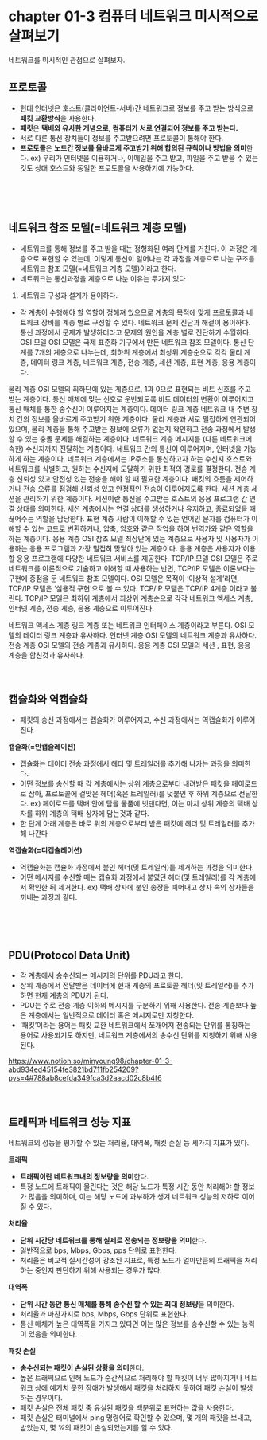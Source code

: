 # chapter 01-3 컴퓨터 네트워크 미시적으로 살펴보기
네트워크를 미시적인 관점으로 살펴보자.
<br />
## 프로토콜

- 현대 인터넷은 호스트(클라이언트-서버)간 네트워크로 정보를 주고 받는 방식으로 **패킷 교환방식**을 사용한다.
- **패킷**은 **택배와 유사한 개념으로,  컴퓨터가 서로 연결되어 정보를 주고 받는다.**
- 서로 다른 통신 장치들이 정보를 주고받으려면 프로토콜이 통해야 한다.
- **프로토콜**은 **노드간 정보를 올바르게 주고받기 위해 합의된 규칙이나 방법을 의미**한다.
ex) 우리가 인터넷을 이용하거나, 이메일을 주고 받고, 파일을 주고 받을 수 있는 것도 상대 호스트와 동일한 프로토콜을 사용하기에 가능하다.
<br />
<br />
<br />

## 네트워크 참조 모델(=네트워크 계층 모델)
- 네트워크를 통해 정보를 주고 받을 때는 정형화된 여러 단계를 거친다. 이 과정은 계층으로 표현할 수 있는데, 이렇게 통신이 일어나는 각 과정을 계층으로 나눈 구조를 네트워크 참조 모델(=네트워크 계층 모델)이라고 한다. 
- 네트워크는 통신과정을 계층으로 나눈 이유는 두가지 있다
1. 네트워크 구성과 설계가 용이하다.
- 각 계층이 수행해야 할 역할이 정해져 있으므로 계층의 목적에 맞게 프로토콜과 네트워크 장비를 계층 별로 구성할 수 있다.
네트워크 문제 진단과 해결이 용이하다.
통신 과정에서 문제가 발생하더라고 문제의 원인을 계층 별로 진단하기 수월하다.
OSI 모델
OSI 모델은 국제 표준화 기구에서 만든 네트워크 참조 모델이다.
통신 단계를 7개의 계층으로 나누는데, 최하위 계층에서 최상위 계층순으로 각각 물리 계층, 데이터 링크 계층, 네트워크 계층, 전송 계층, 세션 계층, 표현 계층, 응용 계층이다.
 

물리 계층
OSI 모델의 최하단에 있는 계층으로, 1과 0으로 표현되는 비트 신호를 주고 받는 계층이다. 
통신 매체에 맞는 신호로 운반되도록 비트 데이터의 변환이 이루어지고 통신 매체를 통한 송수신이 이루어지는 계층이다. 
데이터 링크 계층
네트워크 내 주변 장치 간의 정보를 올바르게 주고받기 위한 계층이다.
물리 계층과 서로 밀접하게 연관되어있으며, 물리 계층을 통해 주고받는 정보에 오류가 없는지 확인하고 전송 과정에서 발생할 수 있는 충돌 문제를 해결하는 계층이다.
네트워크 계층
메시지를 (다른 네트워크에 속한) 수신지까지 전달하는 계층이다. 
네트워크 간의 통신이 이루어지며, 인터넷을 가능하게 하는 계층이다. 
네트워크 계층에서는 IP주소를 통신하고자 하는 수신지 호스트와 네트워크를 식별하고, 원하는 수신지에 도달하기 위한 최적의 경로를 결정한다. 
전송 계층
신뢰성 있고 안전성 있는 전송을 해야 할 때 필요한 계층이다.
패킷의 흐름을 제어하거나 전송 오류를 점검해 신뢰성 있고 안정적인 전송이 이루어지도록 한다. 
세션 계층
세션을 관리하기 위한 계층이다.
세션이란 통신을 주고받는 호스트의 응용 프로그램 간 연결 상태를 의미한다. 
세션 계층에서는 연결 상태를 생성하거나 유지하고, 종료되었을 때 끊어주는 역할을 담당한다. 
표현 계층
사람이 이해할 수 있는 언어인 문자를 컴퓨터가 이해할 수 있는 코드로 변환하거나, 압축, 암호와 같은 작업을 하여 번역가와 같은 역할을 하는 계층이다. 
응용 계층
OSI 참조 모델 최상단에 있는 계층으로 사용자 및 사용자가 이용하는 응용 프로그램과 가장 밀접히 맞닿아 있는 계층이다. 
응용 계층은 사용자가 이용할 응용 프로그램에 다양한 네트워크 서비스를 제공한다. 
TCP/IP 모델
OSI 모델은 주로 네트워크를 이론적으로 기술하고 이해할 때 사용하는 반면, TCP/IP 모델은 이론보다는 구현에 중점을 둔 네트워크 참조 모델이다. 
OSI 모델은 목적이 ‘이상적 설계’라면, TCP/IP 모델은 ‘실용적 구현’으로 볼 수 있다.
TCP/IP 모델은 TCP/IP 4계층 이라고 불린다. 
TCP/IP 모델은 최하위 계층에서 최상위 계층순으로 각각 네트워크 엑세스 계층, 인터넷 계층, 전송 계층, 응용 계층으로 이루어진다.


네트워크 액세스 계층 
링크 계층 또는 네트워크 인터페이스 계층이라고 부른다. 
OSI 모델의 데이터 링크 계층과 유사하다. 
인터넷 계층
OSI 모델의 네트워크 계층과 유사하다. 
전송 계층
OSI 모델의 전송 계층과 유사하다. 
응용 계층
OSI 모델의 세션 , 표현, 응용 계층을 합친것과 유사하다. 
<br />
<br />
<br />

## 캡슐화와 역캡슐화
- 패킷의 송신 과정에서는 캡슐화가 이루어지고, 수신 과정에서는 역캡슐화가 이루어진다.
  
**캡슐화(=인캡슐레이션)**
- 캡슐화는 데이터 전송 과정에서 헤더 및 트레일러를 추가해 나가는 과정을 의미한다. 
- 어떤 정보를 송신할 때 각 계층에서는 상위 계층으로부터 내려받은 패킷을 페이로드로 삼아, 프로토콜에 걸맞은 헤더(혹은 트레일러)를 덧붙인 후 하위 계층으로 전달한다. 
ex) 페이로드를 택배 안에 담을 물품에 빗댄다면, 이는 마치 상위 계층의 택배 상자를 하위 계층의 택배 상자에 담는것과 같다. 
- 한 단계 아래 계층은 바로 위의 계층으로부터 받은 패킷에 헤더 및 트레일러를 추가해 나간다

**역캡슐화(=디캡슐레이션)**
- 역캡슐화는 캡슐화 과정에서 붙인 헤더(및 트레일러)를 제거하는 과정을 의미한다.
- 어떤 메시지를 수신할 때는 캡슐화 과정에서 붙였던 헤더(및 트레일러)를 각 계층에서 확인한 뒤 제거한다.
ex) 택배 상자에 붙인 송장을 뗴어내고 상자 속의 상자들을 꺼내는 과정과 같다.
<br />
<br />
<br />

## PDU(Protocol Data Unit)
- 각 계층에서 송수신되는 메시지의 단위를 PDU라고 한다.
- 상위 계층에서 전달받은 데이터에 현재 계층의 프로토콜 헤더(및 트레일러)를 추가하면 현재 계층의 PDU가 된다. 
- PDU는 주로 전송 계층 이하의 메시지를 구분하기 위해 사용한다. 전송 계층보다 높은 계층에서는 일반적으로 데이터 혹은 메시지로만 지칭한다.
- ‘패킷’이라는 용어는 패킷 교환 네트워크에서 쪼개어져 전송되는 단위를 통칭하는 용어로 사용되기도 하지만, 네트워크 계층에서의 송수신 단위를 지칭하기 위해 사용된다.

https://www.notion.so/minyoung98/chapter-01-3-abd934ed45154fe3821bd711fb254209?pvs=4#788ab8cefda349fca3d2aacd02c8b4f6
<br />
<br />
<br />

## 트래픽과 네트워크 성능 지표

네트워크의 성능을 평가할 수 있는 처리율, 대역폭, 패킷 손실 등 세가지 지표가 있다. 

**트래픽**

- **트래픽이란 네트워크내의 정보량을 의미**한다.
- 특정 노드에 트래픽이 몰린다는 것은 해당 노드가 특정 시간 동안 처리해야 할 정보가 많음을 의미하며, 이는 해당 노드에 과부하가 생겨 네트워크 성능의 저하로 이어질 수 있다.

**처리율**

- **단위 시간당 네트워크를 통해 실제로 전송되는 정보량을 의미**한다.
- 일반적으로 bps, Mbps, Gbps, pps 단위로 표현한다.
- 처리율은 비교적 실시간성이 강조된 지표로, 특정 노드가 얼마만큼의 트래픽을 처리하는 중인지 판단하기 위해 사용되는 경우가 많다.

**대역폭**

- **단위 시간 동안 통신 매체를 통해 송수신 할 수 있는 최대 정보량**을 의미한다.
- 처리율과 마찬가지로 bps, Mbps, Gbps 단위로 표현한다.
- 통신 매체가 높은 대역폭을 가지고 있다면 이는 많은 정보를 송수신할 수 있는 능력이 있음을 의미한다.

**패킷 손실**  

- **송수신되는 패킷이 손실된 상황을 의미**한다.
- 높은 트래픽으로 인해 노드가 순간적으로 처리해야 할 패킷이 너무 많아지거나 네트워크 상에 예기치 못한 장애가 발생해서 패킷을 처리하지 못하여 패킷 손실이 발생하는 경우이다.
- 패킷 손실은 전체 패킷 중 유실된 패킷을 백분위로 표현하는 값을 사용한다.
- 패킷 손실은 터미널에서 ping 명령어로 확인할 수 있으며, 몇 개의 패킷을 보내고, 받았는지, 몇 %의 패킷이 손실되었는지를 알 수 있다.
